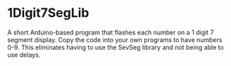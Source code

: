 # 1Digit7SegLib
A short Arduino-based program that flashes each number on a 1 digit 7 segment display.
Copy the code into your own programs to have numbers 0-9. This eliminates having to use the SevSeg library and not being able to use delays.
